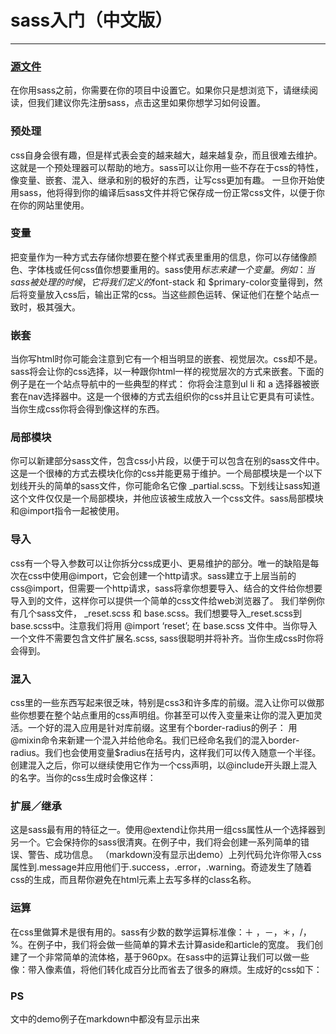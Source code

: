 # sass入门（中文版）

------

### [源文件](https://www.zybuluo.com/cmd/)

在你用sass之前，你需要在你的项目中设置它。如果你只是想浏览下，请继续阅读，但我们建议你先注册sass，点击这里如果你想学习如何设置。

### 预处理
css自身会很有趣，但是样式表会变的越来越大，越来越复杂，而且很难去维护。这就是一个预处理器可以帮助的地方。sass可以让你用一些不存在于css的特性，像变量、嵌套、混入、继承和别的极好的东西，让写css更加有趣。
一旦你开始使用sass，他将得到你的编译后sass文件并将它保存成一份正常css文件，以便于你在你的网站里使用。

### 变量
把变量作为一种方式去存储你想要在整个样式表里重用的信息，你可以存储像颜色、字体栈或任何css值你想要重用的。sass使用$标志来建一个变量。例如：
当sass被处理的时候，它将我们定义的$font-stack 和 $primary-color变量得到，然后将变量放入css后，输出正常的css。当这些颜色运转、保证他们在整个站点一致时，极其强大。

### 嵌套
当你写html时你可能会注意到它有一个相当明显的嵌套、视觉层次。css却不是。sass将会让你的css选择，以一种跟你html一样的视觉层次的方式来嵌套。下面的例子是在一个站点导航中的一些典型的样式：
你将会注意到ul li 和 a 选择器被嵌套在nav选择器中。这是一个很棒的方式去组织你的css并且让它更具有可读性。当你生成css你将会得到像这样的东西。

### 局部模块
你可以新建部分sass文件，包含css小片段，以便于可以包含在别的sass文件中。这是一个很棒的方式去模块化你的css并能更易于维护。一个局部模块是一个以下划线开头的简单的sass文件，你可能命名它像 _partial.scss。下划线让sass知道这个文件仅仅是一个局部模块，并他应该被生成放入一个css文件。sass局部模块和@import指令一起被使用。

### 导入
css有一个导入参数可以让你拆分css成更小、更易维护的部分。唯一的缺陷是每次在css中使用@import，它会创建一个http请求。sass建立于上层当前的css@import，但需要一个http请求，sass将拿你想要导入、结合的文件给你想要导入到的文件，这样你可以提供一个简单的css文件给web浏览器了。
我们举例你有几个sass文件， _reset.scss 和 base.scss。我们想要导入_reset.scss到base.scss中。注意我们将用 @import ‘reset’; 在 base.scss 文件中。当你导入一个文件不需要包含文件扩展名.scss, sass很聪明并将补齐。当你生成css时你将会得到。

### 混入
css里的一些东西写起来很乏味，特别是css3和许多库的前缀。混入让你可以做那些你想要在整个站点重用的css声明组。你甚至可以传入变量来让你的混入更加灵活。一个好的混入应用是针对库前缀。这里有个border-radius的例子：
用@mixin命令来新建一个混入并给他命名。我们已经命名我们的混入border-radius。我们也会使用变量$radius在括号内，这样我们可以传入随意一个半径。创建混入之后，你可以继续使用它作为一个css声明，以@include开头跟上混入的名字。当你的css生成时会像这样：

### 扩展／继承
这是sass最有用的特征之一。使用@extend让你共用一组css属性从一个选择器到另一个。它会保持你的sass很清爽。在例子中，我们将会创建一系列简单的错误、警告、成功信息。
（markdown没有显示出demo）上列代码允许你带入css属性到.message并应用他们于.success，.error，.warning。奇迹发生了随着css的生成，而且帮你避免在html元素上去写多样的class名称。


### 运算
在css里做算术是很有用的。sass有少数的数学运算标准像：＋ ，－，＊，/，%。在例子中，我们将会做一些简单的算术去计算aside和article的宽度。
我们创建了一个非常简单的流体格，基于960px。在sass中的运算让我们可以做一些像：带入像素值，将他们转化成百分比而省去了很多的麻烦。生成好的css如下：


### PS
文中的demo例子在markdown中都没有显示出来
